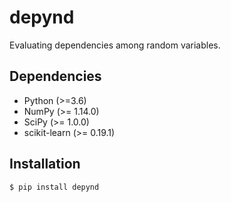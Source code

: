 # depynd
Evaluating dependencies among random variables.

## Dependencies
- Python (>=3.6)
- NumPy (>= 1.14.0)
- SciPy (>= 1.0.0)
- scikit-learn (>= 0.19.1)

## Installation
```
$ pip install depynd
```


